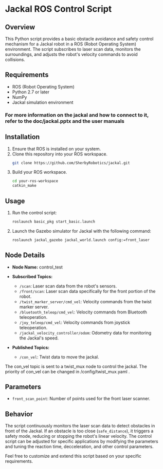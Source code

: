 # Jackal ROS Control Script

## Overview
This Python script provides a basic obstacle avoidance and safety control mechanism for a Jackal robot in a ROS (Robot Operating System) environment. The script subscribes to laser scan data, monitors the surroundings, and adjusts the robot's velocity commands to avoid collisions.

## Requirements
- ROS (Robot Operating System)
- Python 2.7 or later
- NumPy
- Jackal simulation environment

### For more information on the jackal and how to connect to it, refer to the doc/jackal.pptx and the user manuals

## Installation
1. Ensure that ROS is installed on your system.
2. Clone this repository into your ROS workspace.
   ~~~bash
   git clone https://github.com/SherbyRobotics/jackal.git
   ~~~
3. Build your ROS workspace.
   ~~~bash
   cd your-ros-workspace
   catkin_make
   ~~~

## Usage
1. Run the control script:
   ~~~bash
   roslaunch basic_pkg start_basic.launch 
   ~~~
2. Launch the Gazebo simulator for Jackal with the following command:
   ~~~bash
   roslaunch jackal_gazebo jackal_world.launch config:=front_laser
   ~~~


## Node Details
- **Node Name:** control_test
- **Subscribed Topics:**
  - `/scan`: Laser scan data from the robot's sensors.
  - `/front/scan`: Laser scan data specifically for the front portion of the robot.
  - `/twist_marker_server/cmd_vel`: Velocity commands from the twist marker server.
  - `/bluetooth_teleop/cmd_vel`: Velocity commands from Bluetooth teleoperation.
  - `/joy_teleop/cmd_vel`: Velocity commands from joystick teleoperation.
  - `/jackal_velocity_controller/odom`: Odometry data for monitoring the Jackal's speed.

- **Published Topics:**
  - `/con_vel`: Twist data to move the jackal.

The con_vel topic is sent to a twist_mux node to control the jackal. The priority of con_vel can be changed in /config/twist_mux.yaml .

## Parameters
- `front_scan_point`: Number of points used for the front laser scanner.

## Behavior
The script continuously monitors the laser scan data to detect obstacles in front of the Jackal. If an obstacle is too close (`safe_distance`), it triggers a safety mode, reducing or stopping the robot's linear velocity. The control script can be adjusted for specific applications by modifying the parameters and tuning the reaction time, decceleration, and other control parameters.

Feel free to customize and extend this script based on your specific requirements.
